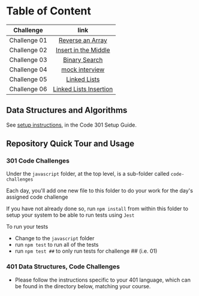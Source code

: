 # Table of Content

| Challenge    |                                                  link                                                   |
| ------------ | :-----------------------------------------------------------------------------------------------------: |
| Challenge 01 | [Reverse an Array](https://github.com/HamzaAhmad97/data-structures-and-algorithms/tree/main/python/code_challenges/array_reverse/README.md) |
| Challenge 02 | [Insert in the Middle](https://github.com/HamzaAhmad97/data-structures-and-algorithms/tree/main/python/code_challenges/array_insert_shift/README.md) |
| Challenge 03 | [Binary Search](https://github.com/HamzaAhmad97/data-structures-and-algorithms/tree/main/python/code_challenges/array_binary_search) |
| Challenge 04 | [mock interview]() |
| Challenge 05 | [Linked Lists](https://github.com/HamzaAhmad97/data-structures-and-algorithms/blob/main/python/code_challenges/linked_list/README.md) |
| Challenge 06 | [Linked Lists Insertion](https://github.com/HamzaAhmad97/data-structures-and-algorithms/blob/main/python/code_challenges/linked-list-insertion/README.md) |


## Data Structures and Algorithms

See [setup instructions](https://codefellows.github.io/setup-guide/code-301/3-code-challenges), in the Code 301 Setup Guide.

## Repository Quick Tour and Usage

### 301 Code Challenges

Under the `javascript` folder, at the top level, is a sub-folder called `code-challenges`

Each day, you'll add one new file to this folder to do your work for the day's assigned code challenge

If you have not already done so, run `npm install` from within this folder to setup your system to be able to run tests using `Jest`

To run your tests

- Change to the `javascript` folder
- run `npm test` to run all of the tests
- run `npm test ##` to only run tests for challenge ## (i.e. 01)

### 401 Data Structures, Code Challenges

- Please follow the instructions specific to your 401 language, which can be found in the directory below, matching your course.
